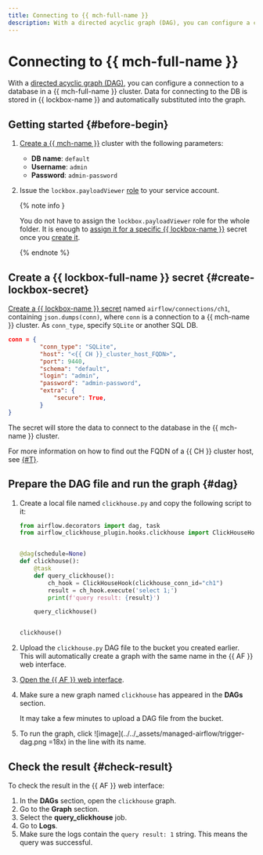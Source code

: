```yaml
---
title: Connecting to {{ mch-full-name }}
description: With a directed acyclic graph (DAG), you can configure a connection to a database in a {{ mch-full-name }} cluster.
---
```


# Connecting to {{ mch-full-name }}

With a [directed acyclic graph (DAG)](../concepts/index.md#about-the-service), you can configure a connection to a database in a {{ mch-full-name }} cluster. Data for connecting to the DB is stored in {{ lockbox-name }} and automatically substituted into the graph.

## Getting started {#before-begin}

1. [Create a {{ mch-name }}](../../managed-clickhouse/operations/cluster-create.md) cluster with the following parameters:
   * **DB name**: `default`
   * **Username**: `admin`
   * **Password**: `admin-password`

1. Issue the `lockbox.payloadViewer` [role](../../lockbox/security/index.md#lockbox-payloadViewer) to your service account.

   {% note info }

   You do not have to assign the `lockbox.payloadViewer` role for the whole folder. It is enough to [assign it for a specific {{ lockbox-name }}](../../lockbox/operations/secret-access.md) secret once you [create it](#create-lockbox-secret).

   {% endnote %}

## Create a {{ lockbox-full-name }} secret {#create-lockbox-secret}

[Create a {{ lockbox-name }} secret](../../lockbox/operations/secret-create.md) named `airflow/connections/ch1`, containing `json.dumps(conn)`, where `conn` is a connection to a {{ mch-name }} cluster. As `conn_type`, specify `SQLite` or another SQL DB.

```json
conn = {
         "conn_type": "SQLite",
         "host": "<{{ CH }}_cluster_host_FQDN>",
         "port": 9440,
         "schema": "default",
         "login": "admin",
         "password": "admin-password",
         "extra": {
             "secure": True,
         }
}
```
The secret will store the data to connect to the database in the {{ mch-name }} cluster.

For more information on how to find out the FQDN of a {{ CH }} cluster host, see [{#T}](../../managed-clickhouse/operations/connect/fqdn.md).

## Prepare the DAG file and run the graph {#dag}

1. Create a local file named `clickhouse.py` and copy the following script to it:

   ```python
   from airflow.decorators import dag, task
   from airflow_clickhouse_plugin.hooks.clickhouse import ClickHouseHook


   @dag(schedule=None)
   def clickhouse():
       @task
       def query_clickhouse():
           ch_hook = ClickHouseHook(clickhouse_conn_id="ch1")
           result = ch_hook.execute('select 1;')
           print(f'query result: {result}')

       query_clickhouse()


   clickhouse()
   ```

1. Upload the `clickhouse.py` DAG file to the bucket you created earlier. This will automatically create a graph with the same name in the {{ AF }} web interface.
1. [Open the {{ AF }} web interface](af-interfaces.md#web-gui).
1. Make sure a new graph named `clickhouse` has appeared in the **DAGs** section.

   It may take a few minutes to upload a DAG file from the bucket.

1. To run the graph, click ![image](../../_assets/managed-airflow/trigger-dag.png =18x) in the line with its name.

## Check the result {#check-result}

To check the result in the {{ AF }} web interface:

1. In the **DAGs** section, open the `clickhouse` graph.
1. Go to the **Graph** section.
1. Select the **query_clickhouse** job.
1. Go to **Logs**.
1. Make sure the logs contain the `query result: 1` string. This means the query was successful.
